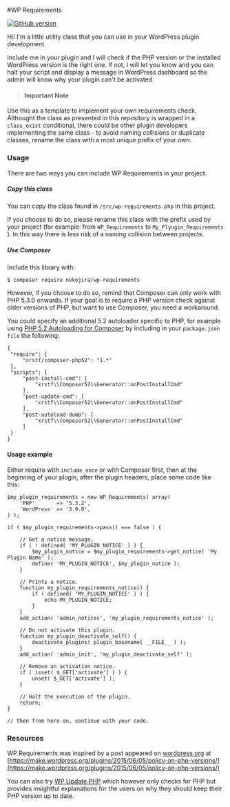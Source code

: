 #WP Requirements

[![GitHub version](https://badge.fury.io/gh/nekojira%2Fwp-requirements.svg)](http://badge.fury.io/gh/nekojira%2Fwp-requirements)

Hi! I'm a little utility class that you can use in your WordPress plugin development.

Include me in your plugin and I will check if the PHP version or the installed WordPress version is the right one. If not, I will let you know and you can halt your script and display a message in WordPress dashboard so the admin will know why your plugin can't be activated.



>#### Important Note 
Use this as a template to implement your own requirements check. Althought the class as presented in this repository is wrapped in a `class_exist` conditional, there could be other plugin developers implementing the same class - to avoid naming collisions or duplicate classes, rename the class with a most unique prefix of your own.
 
### Usage

There are two ways you can include WP Requirements in your project.

##### Copy this class

You can copy the class found in `/src/wp-requirements.php` in this project.

If you choose to do so, please rename this class with the prefix used by your project (for example: from `WP_Requirements` to `My_Plyugin_Requirements` ). In this way there is less risk of a naming collision between projects.
 
##### Use Composer

Include this library with:

    $ composer require nekojira/wp-requirements
        
However, if you choose to do so, remind that Composer can only work with PHP 5.3.0 onwards. If your goal is to require a PHP version check against older versions of PHP, but want to use Composer, you need a workaround.
 
You could specify an additional 5.2 autoloader specific to PHP, for example using [PHP 5.2 Autoloading for Composer](https://bitbucket.org/xrstf/composer-php52) by including in your `package.json file` the following:
 
	{
	 "require": {
		 "xrstf/composer-php52": "1.*"
	 },
	 "scripts": {
		 "post-install-cmd": [
			 "xrstf\\Composer52\\Generator::onPostInstallCmd"
		 ],
		 "post-update-cmd": [
			 "xrstf\\Composer52\\Generator::onPostInstallCmd"
		 ],
		 "post-autoload-dump": [
			 "xrstf\\Composer52\\Generator::onPostInstallCmd"
		 ]
	 }
	}
 
#### Usage example

Either require with `include_once` or with Composer first, then at the beginning of your plugin, after the plugin headers, place some code like this:
	
	$my_plugin_requirements = new WP_Requirements( array(
		'PHP'       => '5.3.2',
		'WordPress' => '3.9.0',
	) );
	
	if ( $my_plugin_requirements->pass() === false ) {
	
	    // Get a notice message.
		if ( ! defined( 'MY_PLUGIN_NOTICE' ) ) {
			$my_plugin_notice = $my_plugin_requirements->get_notice( 'My Plugin Name' );
			define( 'MY_PLUGIN_NOTICE', $my_plugin_notice );
		}
		
		// Prints a notice.
		function my_plugin_requirements_notice() {
			if ( defined( 'MY_PLUGIN_NOTICE' ) ) {
				echo MY_PLUGIN_NOTICE;
			}
		}
		add_action( 'admin_notices', 'my_plugin_requirements_notice' );
	
	    // Do not activate this plugin.
		function my_plugin_deactivate_self() {
			deactivate_plugins( plugin_basename( __FILE__ ) );
		}
		add_action( 'admin_init', 'my_plugin_deactivate_self' );
	
	    // Remove an activation notice.
		if ( isset( $_GET['activate'] ) ) {
			unset( $_GET['activate'] );
		}
	
	    // Halt the execution of the plugin.
		return;
	}
	
	// then from here on, continue with your code.

### Resources

WP Requirements was inspired by a post appeared on [wordpress.org](https://wordpress.org) at
[https://make.wordpress.org/plugins/2015/06/05/policy-on-php-versions/](https://make.wordpress.org/plugins/2015/06/05/policy-on-php-versions/)

You can also try [WP Update PHP](https://github.com/WPupdatePHP/wp-update-php) which however only checks for PHP but provides insightful explanations for the users on why they should keep their PHP version up to date.	
